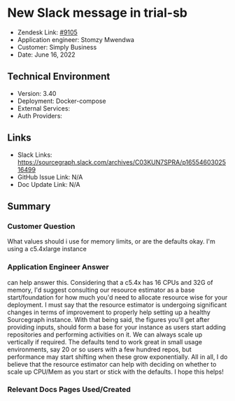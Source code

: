 
# New Slack message in trial-sb <!-- Ticket Title  Hint: include keywords to make it searchable -->

- Zendesk Link: [#9105](https://sourcegraph.zendesk.com/agent/tickets/9105)
- Application engineer: Stomzy Mwendwa
- Customer: Simply Business <!-- Redact if this contains personally identifying information -->
- Date: June 16, 2022

<!-- Data populated from integration, speak to Ben Gordon or Michael Bali if not working -->
<!-- During Internal team trial, fill missing data manually (we are waiting for all data to sync) -->

## Technical Environment
- Version: ​3.40
- Deployment: Docker-compose
- External Services:
- Auth Providers:


## Links
<!-- Data for application engineer manual entry -->
- Slack Links: https://sourcegraph.slack.com/archives/C03KUN7SPRA/p1655460302516499 
- GitHub Issue Link: N/A
- Doc Update Link: N/A

## Summary
### Customer Question
What values should i use for memory limits, or are the defaults okay. I'm using a c5.4xlarge instance
### Application Engineer Answer
can help answer this.
Considering that a c5.4x has 16 CPUs and 32G of memory, I'd suggest consulting our resource estimator as a base start/foundation for how much you'd need to allocate resource wise for your deployment.
I must say that the resource estimator is undergoing significant changes in terms of improvement to properly help setting up a healthy Sourcegraph instance.
With that being said, the figures you'll get after providing inputs, should form a base for your instance as users start adding repositories and performing activities on it. We can always scale up vertically if required.
The defaults tend to work great in small usage environments, say 20 or so users with a few hundred repos, but performance may start shifting when these grow exponentially.
All in all, I do believe that the resource estimator can help with deciding on whether to scale up CPU/Mem as you start or stick with the defaults.
I hope this helps!
### Relevant Docs Pages Used/Created
